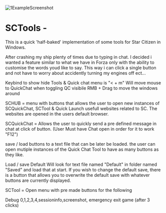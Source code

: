 ![1ExampleScreenshot](https://user-images.githubusercontent.com/71772783/222969300-9ab5e3b2-bb33-4c0b-960f-9d327dc10ce2.png)

# SCTools -

This is a quick 'half-baked' implementation of some tools for Star Citizen in Windows. 


After crashing my ship plenty of times due to typing in chat. I decided i wanted a feature similar to what we have in Forza only with 
the ability to customise the words youd like to say. 
This way i can click a single button and not have to worry about accidently turning my engines off ect...  

Keybind to show hide Tools & Quick chat menu  is "< + m"  Will move mouse to QuickChat when toggling QC visibile 
RMB + Drag to move the windows around

SCHUB = menu with buttons that allows the user to open new instances of SCQuickChat, SCTool & Quick Launch usefull websites related to SC.
The websites are opened in the users default browser. 



SCQuickChat = Allows the user to quickly send a pre defined message in chat at click of button.  (User Must have Chat open in order for it to work "F12")

save / load buttons to a text file that can be later be loaded.
   the user can open mutiple instances of the Quick Chat Tool to have as many buttons as they like.
   
Load / save Default 
  Will look for text file named "Default" in folder named "Saved" and load that at start. 
  If you wish to change the default save, there is a button that allows you to overwrite the default save with whatever buttons are currently displayed.


SCTool = Open menu with pre made buttons for the following  

Debug 0,1,2,3,4,sessioninfo,screenshot, emergency exit game (after 3 clicks)
    
    


